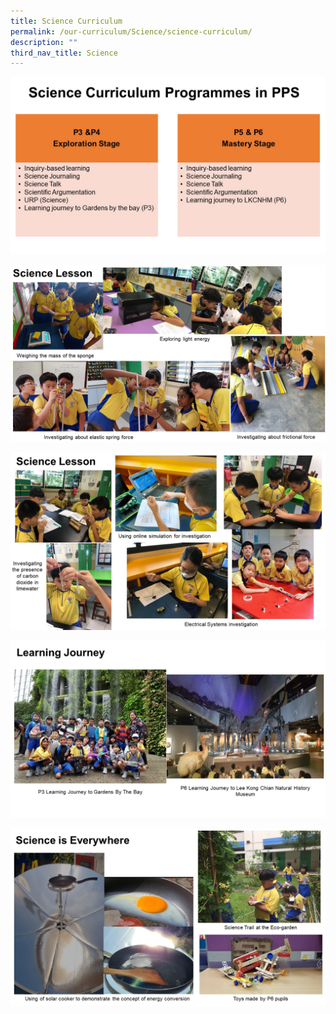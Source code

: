 ```yaml
---
title: Science Curriculum
permalink: /our-curriculum/Science/science-curriculum/
description: ""
third_nav_title: Science
---
```

![](/images/Science/school%20website%20Science.jpeg)

![](/images/Science/Slide6.jpeg)

![](/images/Science/Slide7.jpeg)

![](/images/Science/Slide8.jpeg)

![](/images/Science/Slide9.jpeg)